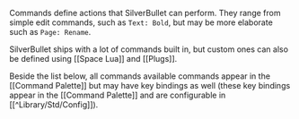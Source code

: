 Commands define actions that SilverBullet can perform. They range from simple edit commands, such as `Text: Bold`, but may be more elaborate such as `Page: Rename`. 

SilverBullet ships with a lot of commands built in, but custom ones can also be defined using [[Space Lua]] and [[Plugs]].

Beside the list below, all commands available commands appear in the [[Command Palette]] but may have key bindings as well (these key bindings appear in the [[Command Palette]] and are configurable in [[^Library/Std/Config]]).

